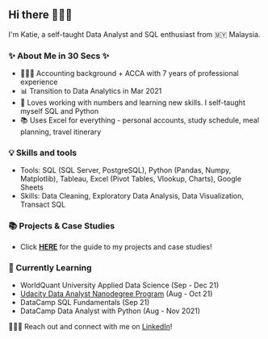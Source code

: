 ## Hi there 🙋🏻‍♀️


I'm Katie, a self-taught Data Analyst and SQL enthusiast from 🇲🇾 Malaysia.

### ✨ About Me in 30 Secs ✨
- 👩🏻‍💻 Accounting background + ACCA with 7 years of professional experience
- 📊 Transition to Data Analytics in Mar 2021
- 📝 Loves working with numbers and learning new skills. I self-taught myself SQL and Python
- 📚 Uses Excel for everything - personal accounts, study schedule, meal planning, travel itinerary

### 💡 Skills and tools
- Tools: SQL (SQL Server, PostgreSQL), Python (Pandas, Numpy, Matplotlib), Tableau, Excel (Pivot Tables, Vlookup, Charts), Google Sheets
- Skills: Data Cleaning, Exploratory Data Analysis, Data Visualization, Transact SQL

### 📚 Projects & Case Studies
- Click **[HERE](https://github.com/katiehuangx/Portfolio-Guide)** for the guide to my projects and case studies!

### 📝 Currently Learning
- WorldQuant University Applied Data Science (Sep - Dec 21)
- [Udacity Data Analyst Nanodegree Program](https://github.com/katiehuangx/Udacity-Data-Analyst-Nanodegree) (Aug - Oct 21)
- DataCamp SQL Fundamentals (Sep 21)
- DataCamp Data Analyst with Python (Aug - Nov 2021)

🙋🏻‍♀️ Reach out and connect with me on [LinkedIn](https://www.linkedin.com/in/katiehuangx/)! 
